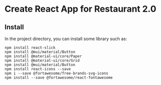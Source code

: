 # Create React App for Restaurant 2.0


## Install

In the project directory, you can install some library such as:

```
npm install react-slick
npm install @mui/material/Button
npm install @material-ui/core/Paper
npm install @material-ui/core/Grid
npm install @mui/material/Button
npm install react-icons --save
npm i --save @fortawesome/free-brands-svg-icons
npm install --save @fortawesome/react-fontawesome
```
